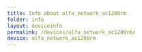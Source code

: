 ```yaml
---
title: Info about alfa_network_ac1200rm
folder: info
layout: deviceinfo
permalink: /devices/alfa_network_ac1200rm/
device: alfa_network_ac1200rm
---
```

